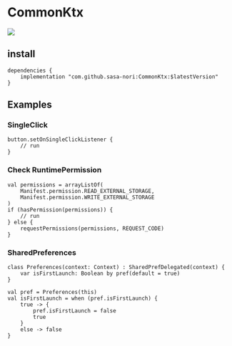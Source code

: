 # CommonKtx

[![](https://jitpack.io/v/sasa-nori/CommonKtx.svg)](https://jitpack.io/#sasa-nori/CommonKtx)

## install

```
dependencies {
    implementation "com.github.sasa-nori:CommonKtx:$latestVersion"
}
```

## Examples

### SingleClick

```
button.setOnSingleClickListener {
    // run
}
```

### Check RuntimePermission

```
val permissions = arrayListOf(
    Manifest.permission.READ_EXTERNAL_STORAGE,
    Manifest.permission.WRITE_EXTERNAL_STORAGE
)
if (hasPermission(permissions)) {
    // run
} else {
    requestPermissions(permissions, REQUEST_CODE)
}
```

### SharedPreferences

```
class Preferences(context: Context) : SharedPrefDelegated(context) {
    var isFirstLaunch: Boolean by pref(default = true)
}
```

```
val pref = Preferences(this)
val isFirstLaunch = when (pref.isFirstLaunch) {
    true -> {
        pref.isFirstLaunch = false
        true
    }
    else -> false
}
```